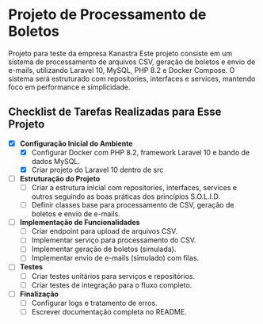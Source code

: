 # Projeto de Processamento de Boletos

Projeto para teste da empresa Kanastra
Este projeto consiste em um sistema de processamento de arquivos CSV, geração de boletos e envio de e-mails, utilizando Laravel 10, MySQL, PHP 8.2 e Docker Compose. O sistema será estruturado com repositories, interfaces e services, mantendo foco em performance e simplicidade.

## Checklist de Tarefas Realizadas para Esse Projeto

- [X] **Configuração Inicial do Ambiente**
  - [X] Configurar Docker com PHP 8.2, framework Laravel 10 e bando de dados MySQL.
  - [X] Criar projeto do Laravel 10 dentro de src
  
- [ ] **Estruturação do Projeto**
  - [ ] Criar a estrutura inicial com repositories, interfaces, services e outros seguindo as boas práticas dos princípios S.O.L.I.D.
  - [ ] Definir classes base para processamento de CSV, geração de boletos e envio de e-mails.
  
- [ ] **Implementação de Funcionalidades**
  - [ ] Criar endpoint para upload de arquivos CSV.
  - [ ] Implementar serviço para processamento do CSV.
  - [ ] Implementar geração de boletos (simulada).
  - [ ] Implementar envio de e-mails (simulado) com filas.

- [ ] **Testes**
  - [ ] Criar testes unitários para serviços e repositórios.
  - [ ] Criar testes de integração para o fluxo completo.

- [ ] **Finalização**
  - [ ] Configurar logs e tratamento de erros.
  - [ ] Escrever documentação completa no README.
